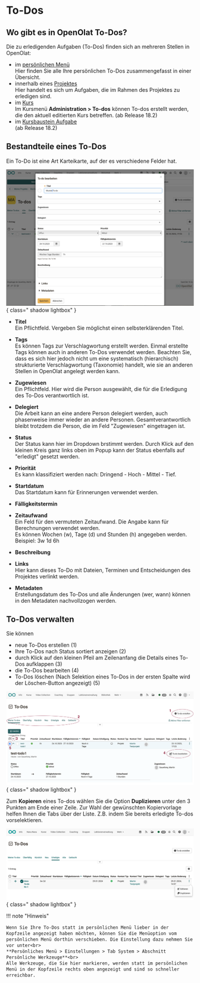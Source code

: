 # To-Dos

## Wo gibt es in OpenOlat To-Dos?

Die zu erledigenden Aufgaben (To-Dos) finden sich an mehreren Stellen in OpenOlat:

* im [persönlichen Menü](../personal_menu/To-Dos.de.md)<br>
Hier finden Sie alle Ihre persönlichen To-Dos zusammengefasst in einer Übersicht.
* innerhalb eines [Projektes](../area_modules/Project_Todos.de.md)<br>
Hier handelt es sich um Aufgaben, die im Rahmen des Projektes zu erledigen sind.
* im [Kurs](../learningresources/Course_todos.de.md)<br>
Im Kursmenü **Administration > To-dos** können To-dos erstellt werden, die den aktuell editierten Kurs betreffen.
(ab Release 18.2)
* im [Kursbaustein Aufgabe](../learningresources/Course_Element_Task.de.md)<br>
(ab Release 18.2)


## Bestandteile eines To-Dos

Ein To-Do ist eine Art Karteikarte, auf der es verschiedene Felder hat. 

![to_do_basics_elements_v1_de.png](assets/to_do_basics_elements_v1_de.png){ class=" shadow lightbox" }

* **Titel**<br>
Ein Pflichtfeld. Vergeben Sie möglichst einen selbsterklärenden Titel.
* **Tags**<br>
Es können Tags zur Verschlagwortung erstellt werden. Einmal erstellte Tags können auch in anderen To-Dos verwendet werden. Beachten Sie, dass es sich hier jedoch nicht um eine systematisch (hierarchisch) strukturierte Verschlagwortung (Taxonomie) handelt, wie sie an anderen Stellen in OpenOlat angelegt werden kann.
* **Zugewiesen**<br> 
Ein Pflichtfeld. Hier wird die Person ausgewählt, die für die Erledigung des To-Dos verantwortlich ist.
* **Delegiert**<br> Die Arbeit kann an eine andere Person delegiert werden, auch phasenweise immer wieder an andere Personen. Gesamtverantwortlich bleibt trotzdem die Person, die im Feld "Zugewiesen" eingetragen ist.
* **Status**<br>
Der Status kann hier im Dropdown brstimmt werden. Durch Klick auf den kleinen Kreis ganz links oben im Popup kann der Status ebenfalls auf "erledigt" gesetzt werden.
* **Priorität**<br>
Es kann klassifiziert werden nach: Dringend - Hoch - Mittel - Tief.
* **Startdatum**<br>
Das Startdatum kann für Erinnerungen verwendet werden.
* **Fälligkeitstermin**<br>

* **Zeitaufwand**<br>
Ein Feld für den vermuteten Zeitaufwand. Die Angabe kann für Berechnungen verwendet werden.<br>
Es können Wochen (w), Tage (d) und Stunden (h) angegeben werden. Beispiel: 3w 1d 6h
* **Beschreibung**<br>

* **Links**<br>
Hier kann dieses To-Do mit Dateien, Terminen und Entscheidungen des Projektes verlinkt werden.
* **Metadaten**<br>
Erstellungsdatum des To-Dos und alle Änderungen (wer, wann) können in den Metadaten nachvollzogen werden.




## To-Dos verwalten

Sie können

* neue To-Dos erstellen (1)
* Ihre To-Dos nach Status sortiert anzeigen (2)
* durch Klick auf den kleinen Pfeil am Zeilenanfang die Details eines To-Dos aufklappen (3)
* die To-Dos bearbeiten (4)
* To-Dos löschen (Nach Selektion eines To-Dos in der ersten Spalte wird der Löschen-Button angezeigt) (5)

![to-do_example_v1_de.png](assets/to-do_example_v1_de.png){ class=" shadow lightbox" }

Zum **Kopieren** eines To-dos wählen Sie die Option **Duplizieren** unter den 3 Punkten am Ende einer Zeile. Zur Wahl der gewünschten Kopiervorlage helfen Ihnen die Tabs über der Liste. Z.B. indem Sie bereits erledigte To-dos vorselektieren.

![to_do_basics_duplicate_v1_de.png](assets/to_do_basics_duplicate_v1_de.png){ class=" shadow lightbox" }

!!! note "Hinweis"

    Wenn Sie Ihre To-Dos statt im persönlichen Menü lieber in der Kopfzeile angezeigt haben möchten, können Sie die Menüoption vom persönlichen Menü dorthin verschieben. Die Einstellung dazu nehmen Sie vor unter<br>
    **Persönliches Menü > Einstellungen > Tab System > Abschnitt Persönliche Werkzeuge**<br>
    Alle Werkzeuge, die Sie hier markieren, werden statt im persönlichen Menü in der Kopfzeile rechts oben angezeigt und sind so schneller erreichbar.